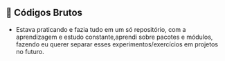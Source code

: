 ## 🚀 Códigos Brutos

- Estava praticando e fazia tudo em um só repositório, com a aprendizagem e estudo constante,aprendi sobre pacotes e módulos, fazendo eu querer separar esses experimentos/exercícios em projetos no futuro.
